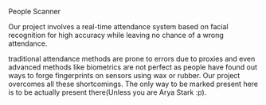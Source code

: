 People Scanner


Our project involves a real-time attendance system based on facial recognition for high accuracy while leaving no chance of a wrong attendance.

traditional attendance methods are prone to errors due to proxies and even advanced methods like biometrics are not perfect as people have found out ways to forge fingerprints on sensors using wax or rubber. Our project overcomes all these shortcomings. The only way to be marked present here is to be actually present there(Unless you are Arya Stark :p).
